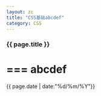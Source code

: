 ```yaml
---
layout: zc
title: "CSS基础abcdef"
category: CSS
---
```


### {{ page.title }}


===
abcdef
===


{{ page.date | date:"%d/%m/%Y"}}

